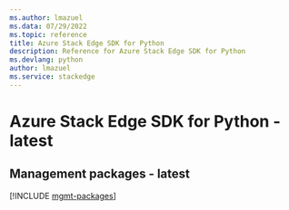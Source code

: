```yaml
---
ms.author: lmazuel
ms.data: 07/29/2022
ms.topic: reference
title: Azure Stack Edge SDK for Python
description: Reference for Azure Stack Edge SDK for Python
ms.devlang: python
author: lmazuel
ms.service: stackedge
---
```

# Azure Stack Edge SDK for Python - latest

## Management packages - latest
[!INCLUDE [mgmt-packages](stack-edge-mgmt-index.md)]